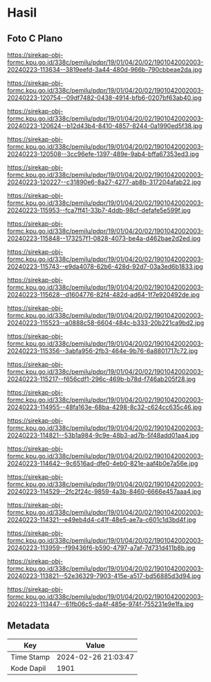 # Hasil

## Foto C Plano

https://sirekap-obj-formc.kpu.go.id/338c/pemilu/pdpr/19/01/04/20/02/1901042002003-20240223-113634--3819eefd-3a44-480d-966b-790cbbeae2da.jpg

https://sirekap-obj-formc.kpu.go.id/338c/pemilu/pdpr/19/01/04/20/02/1901042002003-20240223-120754--09df7482-0438-4914-bfb6-0207bf63ab40.jpg

https://sirekap-obj-formc.kpu.go.id/338c/pemilu/pdpr/19/01/04/20/02/1901042002003-20240223-120624--b12d43b4-8410-4857-8244-0a1990ed5f38.jpg

https://sirekap-obj-formc.kpu.go.id/338c/pemilu/pdpr/19/01/04/20/02/1901042002003-20240223-120508--3cc96efe-1397-489e-9ab4-bffa67353ed3.jpg

https://sirekap-obj-formc.kpu.go.id/338c/pemilu/pdpr/19/01/04/20/02/1901042002003-20240223-120227--c31890e6-8a27-4277-ab8b-317204afab22.jpg

https://sirekap-obj-formc.kpu.go.id/338c/pemilu/pdpr/19/01/04/20/02/1901042002003-20240223-115953--fca7ff41-33b7-4ddb-98cf-defafe5e599f.jpg

https://sirekap-obj-formc.kpu.go.id/338c/pemilu/pdpr/19/01/04/20/02/1901042002003-20240223-115848--173257f1-0828-4073-be4a-d462bae2d2ed.jpg

https://sirekap-obj-formc.kpu.go.id/338c/pemilu/pdpr/19/01/04/20/02/1901042002003-20240223-115743--e9da4078-62b6-428d-92d7-03a3ed6b1833.jpg

https://sirekap-obj-formc.kpu.go.id/338c/pemilu/pdpr/19/01/04/20/02/1901042002003-20240223-115628--d1604776-82f4-482d-ad64-1f7e920492de.jpg

https://sirekap-obj-formc.kpu.go.id/338c/pemilu/pdpr/19/01/04/20/02/1901042002003-20240223-115523--a0888c58-6604-484c-b333-20b221ca9bd2.jpg

https://sirekap-obj-formc.kpu.go.id/338c/pemilu/pdpr/19/01/04/20/02/1901042002003-20240223-115356--3abfa956-2fb3-464e-9b76-6a8801717c72.jpg

https://sirekap-obj-formc.kpu.go.id/338c/pemilu/pdpr/19/01/04/20/02/1901042002003-20240223-115217--f656cdf1-296c-469b-b78d-f746ab205f28.jpg

https://sirekap-obj-formc.kpu.go.id/338c/pemilu/pdpr/19/01/04/20/02/1901042002003-20240223-114955--48fa163e-68ba-4298-8c32-c624cc635c46.jpg

https://sirekap-obj-formc.kpu.go.id/338c/pemilu/pdpr/19/01/04/20/02/1901042002003-20240223-114821--53b1a984-9c9e-48b3-ad7b-5f48add01aa4.jpg

https://sirekap-obj-formc.kpu.go.id/338c/pemilu/pdpr/19/01/04/20/02/1901042002003-20240223-114642--9c6516ad-dfe0-4eb0-821e-aaf4b0e7a56e.jpg

https://sirekap-obj-formc.kpu.go.id/338c/pemilu/pdpr/19/01/04/20/02/1901042002003-20240223-114529--2fc2f24c-9859-4a3b-8460-6666e457aaa4.jpg

https://sirekap-obj-formc.kpu.go.id/338c/pemilu/pdpr/19/01/04/20/02/1901042002003-20240223-114321--e49eb4d4-c41f-48e5-ae7a-c601c1d3bd4f.jpg

https://sirekap-obj-formc.kpu.go.id/338c/pemilu/pdpr/19/01/04/20/02/1901042002003-20240223-113959--f99436f6-b590-4797-a7af-7d731d411b8b.jpg

https://sirekap-obj-formc.kpu.go.id/338c/pemilu/pdpr/19/01/04/20/02/1901042002003-20240223-113821--52e36329-7903-415e-a517-bd56885d3d94.jpg

https://sirekap-obj-formc.kpu.go.id/338c/pemilu/pdpr/19/01/04/20/02/1901042002003-20240223-113447--61fb06c5-da4f-485e-974f-755231e9e1fa.jpg


## Metadata

| Key        | Value               |
| ---------- | ------------------- |
| Time Stamp | 2024-02-26 21:03:47 |
| Kode Dapil | 1901                |



